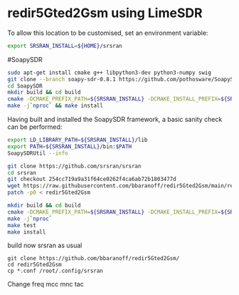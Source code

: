 # redir5Gted2Gsm using LimeSDR

To allow this location to be customised, set an environment variable:
```bash
export SRSRAN_INSTALL=${HOME}/srsran
```

#SoapySDR
```bash
sudo apt-get install cmake g++ libpython3-dev python3-numpy swig
git clone --branch soapy-sdr-0.8.1 https://github.com/pothosware/SoapySDR.git
cd SoapySDR
mkdir build && cd build
cmake -DCMAKE_PREFIX_PATH=${SRSRAN_INSTALL} -DCMAKE_INSTALL_PREFIX=${SRSRAN_INSTALL} ..
make -j`nproc` && make install
```

Having built and installed the SoapySDR framework, a basic sanity check can be performed:
````bash
export LD_LIBRARY_PATH=${SRSRAN_INSTALL}/lib
export PATH=${SRSRAN_INSTALL}/bin:$PATH
SoapySDRUtil --info
````


```bash
git clone https://github.com/srsran/srsran
cd srsran
git checkout 254cc719a9a31f64ce0262f4ca6ab72b1803477d
wget https://raw.githubusercontent.com/bbaranoff/redir5Gted2Gsm/main/redir5Gted2Gsm.patch
patch -p0 < redir5Gted2Gsm

mkdir build && cd build
cmake -DCMAKE_PREFIX_PATH=${SRSRAN_INSTALL} -DCMAKE_INSTALL_PREFIX=${SRSRAN_INSTALL} -DUSE_LTE_RATES=ON ..
make -j`nproc`
make test
make install
```
build now srsran as usual
```
git clone https://github.com/bbaranoff/redir5Gted2Gsm/
cd redir5Gted2Gsm
cp *.conf /root/.config/srsran
```
Change freq mcc mnc tac
